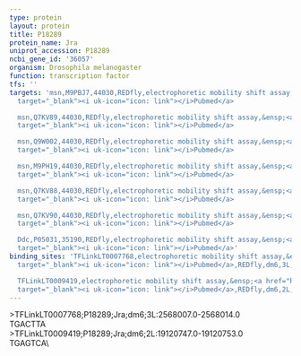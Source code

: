 ```yaml
---
type: protein
layout: protein
title: P18289
protein_name: Jra
uniprot_accession: P18289
ncbi_gene_id: '36057'
organism: Drosophila melanogaster
function: transcription factor
tfs: ''
targets: 'msn,M9PBJ7,44030,REDfly,electrophoretic mobility shift assay,&ensp;<a href="https://www.ncbi.nlm.nih.gov/pubmed/?term=19641625%5Buid%5D"
  target="_blank"><i uk-icon="icon: link"></i>Pubmed</a>

  msn,Q7KV89,44030,REDfly,electrophoretic mobility shift assay,&ensp;<a href="https://www.ncbi.nlm.nih.gov/pubmed/?term=19641625%5Buid%5D"
  target="_blank"><i uk-icon="icon: link"></i>Pubmed</a>

  msn,Q9W002,44030,REDfly,electrophoretic mobility shift assay,&ensp;<a href="https://www.ncbi.nlm.nih.gov/pubmed/?term=19641625%5Buid%5D"
  target="_blank"><i uk-icon="icon: link"></i>Pubmed</a>

  msn,M9PH19,44030,REDfly,electrophoretic mobility shift assay,&ensp;<a href="https://www.ncbi.nlm.nih.gov/pubmed/?term=19641625%5Buid%5D"
  target="_blank"><i uk-icon="icon: link"></i>Pubmed</a>

  msn,Q7KV88,44030,REDfly,electrophoretic mobility shift assay,&ensp;<a href="https://www.ncbi.nlm.nih.gov/pubmed/?term=19641625%5Buid%5D"
  target="_blank"><i uk-icon="icon: link"></i>Pubmed</a>

  msn,Q7KV90,44030,REDfly,electrophoretic mobility shift assay,&ensp;<a href="https://www.ncbi.nlm.nih.gov/pubmed/?term=19641625%5Buid%5D"
  target="_blank"><i uk-icon="icon: link"></i>Pubmed</a>

  Ddc,P05031,35190,REDfly,electrophoretic mobility shift assay,&ensp;<a href="https://www.ncbi.nlm.nih.gov/pubmed/?term=19168633%5Buid%5D"
  target="_blank"><i uk-icon="icon: link"></i>Pubmed</a>'
binding_sites: 'TFLinkLT0007768,electrophoretic mobility shift assay,&ensp;<a href="https://www.ncbi.nlm.nih.gov/pubmed/?term=19641625%5Buid%5D"
  target="_blank"><i uk-icon="icon: link"></i>Pubmed</a>,REDfly,dm6,3L,2568007,2568014,-

  TFLinkLT0009419,electrophoretic mobility shift assay,&ensp;<a href="https://www.ncbi.nlm.nih.gov/pubmed/?term=19168633%5Buid%5D"
  target="_blank"><i uk-icon="icon: link"></i>Pubmed</a>,REDfly,dm6,2L,19120747,19120753,-'
---
```

\>TFLinkLT0007768;P18289;Jra;dm6;3L:2568007.0-2568014.0\TGACTTA\\>TFLinkLT0009419;P18289;Jra;dm6;2L:19120747.0-19120753.0\TGAGTCA\